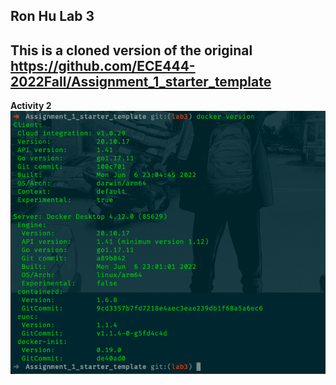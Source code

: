 ## Ron Hu Lab 3

## This is a cloned version of the original https://github.com/ECE444-2022Fall/Assignment_1_starter_template

**Activity 2**
![](screenshots/act2.png)
